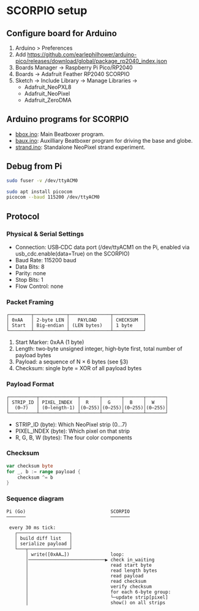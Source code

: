 
# SCORPIO setup

## Configure board for Arduino

1. Arduino > Preferences
2. Add https://github.com/earlephilhower/arduino-pico/releases/download/global/package_rp2040_index.json
3. Boards Manager -> Raspberry Pi Pico/RP2040
4. Boards -> Adafruit Feather RP2040 SCORPIO
5. Sketch -> Include Library -> Manage Libraries ->
   - Adafruit_NeoPXL8
   - Adafruit_NeoPixel
   - Adafruit_ZeroDMA

## Arduino programs for SCORPIO

- [bbox.ino](bbox.ino): Main Beatboxer program.
- [baux.ino](baux.ino): Auxilliary Beatboxer program for driving the base and globe.
- [strand.ino](strand.ino): Standalone NeoPixel strand experiment.

## Debug from Pi

```bash
sudo fuser -v /dev/ttyACM0

sudo apt install picocom
picocom --baud 115200 /dev/ttyACM0
```

## Protocol

### Physical & Serial Settings

- Connection: USB‑CDC data port (/dev/ttyACM1 on the Pi, enabled via usb_cdc.enable(data=True) on the SCORPIO)
- Baud Rate: 115200 baud
- Data Bits: 8
- Parity: none
- Stop Bits: 1
- Flow Control: none

### Packet Framing

```
┌────────┬────────────┬───────────────┬───────────┐
│ 0xAA   │ 2-byte LEN │   PAYLOAD     │ CHECKSUM  │
│ Start  │ Big‑endian │ (LEN bytes)   │ 1 byte    │
└────────┴────────────┴───────────────┴───────────┘
```

1. Start Marker: 0xAA (1 byte)
2. Length: two‑byte unsigned integer, high‑byte first, total number of payload bytes
3. Payload: a sequence of N × 6 bytes (see §3)
4. Checksum: single byte = XOR of all payload bytes

### Payload Format

```
┌──────────┬──────────────┬───────┬───────┬───────┬───────┐
│ STRIP_ID │ PIXEL_INDEX  │  R    │  G    │  B    │  W    │
│  (0–7)   │ (0–length‑1) │(0–255)│(0–255)│(0–255)│(0–255)│
└──────────┴──────────────┴───────┴───────┴───────┴───────┘
```

- STRIP_ID (byte): Which NeoPixel strip (0…7)
- PIXEL_INDEX (byte): Which pixel on that strip
- R, G, B, W (bytes): The four color components

### Checksum

```go
var checksum byte
for _, b := range payload {
    checksum ^= b
}
```

### Sequence diagram

```
Pi (Go)                               SCORPIO
───────                               ───────

 every 30 ms tick:
   ┌───────────────────┐
   │ build diff list   │
   │ serialize payload │
   └───┬───────────────┘
       │ write([0xAA…])               loop:
       │────────────────────────────▶ check in_waiting
       │                              read start byte
       │                              read length bytes
       │                              read payload
       │                              read checksum
       │                              verify checksum
       │                              for each 6‑byte group:
       │                              └─update strip[pixel]
       │                              show() on all strips
```
